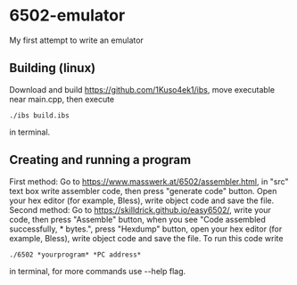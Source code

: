 # 6502-emulator
My first attempt to write an emulator
## Building (linux)
Download and build https://github.com/1Kuso4ek1/ibs, move executable near main.cpp, then execute
```
./ibs build.ibs
```
in terminal.
## Creating and running a program
First method:
Go to https://www.masswerk.at/6502/assembler.html, in "src" text box write assembler code, then press "generate code" button. Open your hex editor (for example, Bless), write object code and save the file.
Second method:
Go to https://skilldrick.github.io/easy6502/, write your code, then press "Assemble" button, when you see "Code assembled successfully, * bytes.", press "Hexdump" button, open your hex editor (for example, Bless), write object code and save the file.
To run this code write
```
./6502 *yourprogram* *PC address*
```
in terminal, for more commands use --help flag.
